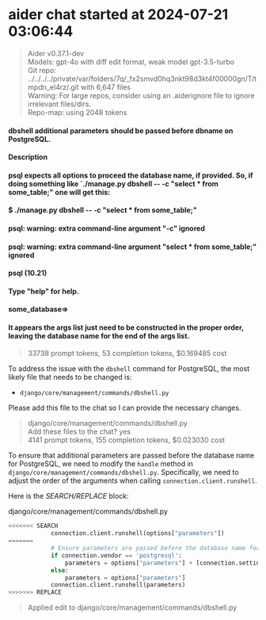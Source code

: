 
# aider chat started at 2024-07-21 03:06:44

> Aider v0.37.1-dev  
> Models: gpt-4o with diff edit format, weak model gpt-3.5-turbo  
> Git repo: ../../../../private/var/folders/7q/_fx2smvd0hq3nkt98d3kt4f00000gn/T/tmpdn_el4rz/.git with 6,647 files  
> Warning: For large repos, consider using an .aiderignore file to ignore irrelevant files/dirs.  
> Repo-map: using 2048 tokens  

#### dbshell additional parameters should be passed before dbname on PostgreSQL.  
#### Description  
#### 	  
#### psql expects all options to proceed the database name, if provided. So, if doing something like `./manage.py dbshell -- -c "select * from some_table;" one will get this:  
#### $ ./manage.py dbshell -- -c "select * from some_table;"  
#### psql: warning: extra command-line argument "-c" ignored  
#### psql: warning: extra command-line argument "select * from some_table;" ignored  
#### psql (10.21)  
#### Type "help" for help.  
#### some_database=>  
#### It appears the args list just need to be constructed in the proper order, leaving the database name for the end of the args list.  
> 33738 prompt tokens, 53 completion tokens, $0.169485 cost  

To address the issue with the `dbshell` command for PostgreSQL, the most likely file that needs to be changed is:

- `django/core/management/commands/dbshell.py`

Please add this file to the chat so I can provide the necessary changes.

> django/core/management/commands/dbshell.py  
> Add these files to the chat? yes  
> 4141 prompt tokens, 155 completion tokens, $0.023030 cost  

To ensure that additional parameters are passed before the database name for PostgreSQL, we need to modify the `handle` method in `django/core/management/commands/dbshell.py`. Specifically, we need to adjust the order of the arguments when calling `connection.client.runshell`.

Here is the *SEARCH/REPLACE* block:

django/core/management/commands/dbshell.py
```python
<<<<<<< SEARCH
            connection.client.runshell(options["parameters"])
=======
            # Ensure parameters are passed before the database name for PostgreSQL
            if connection.vendor == 'postgresql':
                parameters = options["parameters"] + [connection.settings_dict['NAME']]
            else:
                parameters = options["parameters"]
            connection.client.runshell(parameters)
>>>>>>> REPLACE
```

> Applied edit to django/core/management/commands/dbshell.py  
